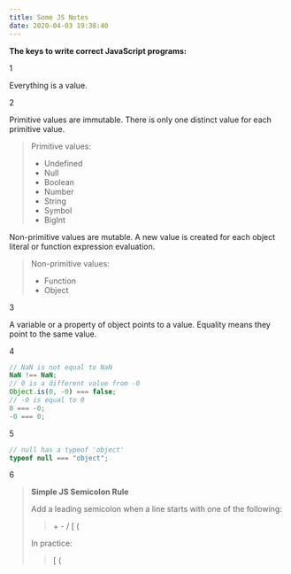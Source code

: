```yaml
---
title: Some JS Notes
date: 2020-04-03 19:38:40
---
```


**The keys to write correct JavaScript programs:**

1

Everything is a value.

2

Primitive values are immutable. There is only one distinct value for each primitive value.

> Primitive values:
>
> - Undefined
> - Null
> - Boolean
> - Number
> - String
> - Symbol
> - BigInt

Non-primitive values are mutable. A new value is created for each object literal or function expression evaluation.

> Non-primitive values:
>
> - Function
> - Object

3

A variable or a property of object points to a value. Equality means they point to the same value.

4

```javascript
// NaN is not equal to NaN
NaN !== NaN;
// 0 is a different value from -0
Object.is(0, -0) === false;
// -0 is equal to 0
0 === -0;
-0 === 0;
```

5

```javascript
// null has a typeof 'object'
typeof null === "object";
```

6

> **Simple JS Semicolon Rule**
>
> Add a leading semicolon when a line starts with one of the following:
>
> > \+ - / [ (
>
> In practice:
>
> > [ (
